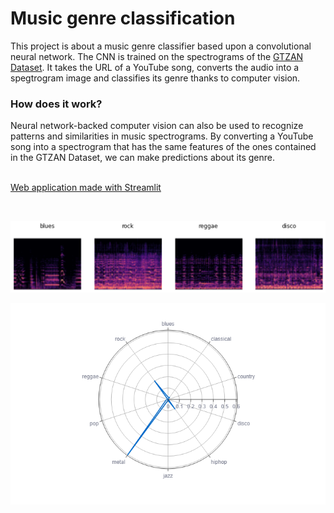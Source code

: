 # Music genre classification

This project is about a music genre classifier based upon a convolutional neural network. The CNN is trained on the spectrograms of the <a href=https://www.kaggle.com/datasets/andradaolteanu/gtzan-dataset-music-genre-classification> GTZAN Dataset</a>. It takes the URL of a YouTube song, converts the audio into a spegtrogram image and classifies its genre thanks to computer vision.

<h3>How does it work?</h3>
Neural network-backed computer vision can also be used to recognize patterns and similarities in music spectrograms.
By converting a YouTube song into a spectrogram that has the same features of the ones contained in the GTZAN Dataset, we can make predictions about its genre.

<br />
<br>

[Web application made with Streamlit](https://paolocosenza-music-genre-classifica-genre-classification-4un75w.streamlit.app/)

<br />

![genres](images/genres.png)

![radar](images/radar.png)
